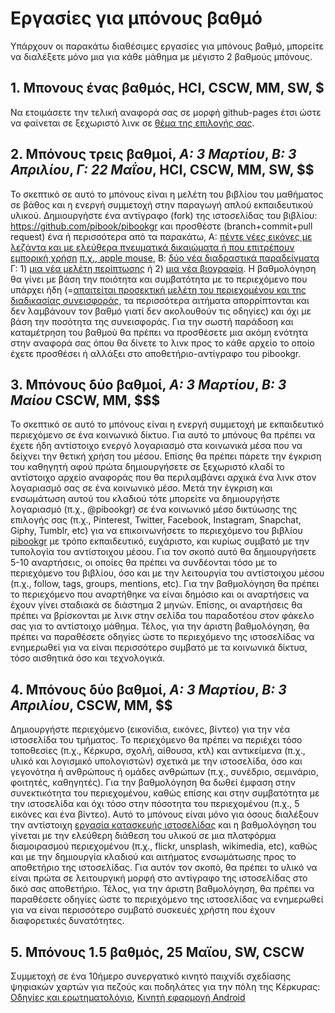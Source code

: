 # Εργασίες για μπόνους βαθμό

Υπάρχουν οι παρακάτω διαθέσιμες εργασίες για μπόνους βαθμό, μπορείτε να διαλέξετε μόνο μια για κάθε μάθημα με μέγιστο 2 βαθμούς μπόνους.

## 1. Μπονους ένας βαθμός, HCI, CSCW, MM, SW, $

Να ετοιμάσετε την τελική αναφορά σας σε μορφή github-pages έτσι ώστε να φαίνεται σε ξεχωριστό λινκ σε [θέμα της επιλογής σας](https://pages.github.com/themes/).

## 2. Μπόνους τρεις βαθμοί, *A: 3 Μαρτίου*, *Β: 3 Απριλίου*, *Γ: 22 Μαΐου*, HCI, CSCW, MM, SW, $$

Το σκεπτικό σε αυτό το μπόνους είναι η μελέτη του βιβλίου του μαθήματος σε βάθος και η ενεργή συμμετοχή στην παραγωγή απλού εκπαιδευτικού υλικού. Δημιουργήστε ένα αντίγραφο (fork) της ιστοσελίδας του βιβλίου: https://github.com/pibook/pibookgr και προσθέστε (branch+commit+pull request) ένα ή περισσότερα από τα παρακάτω, A: [πέντε νέες εικόνες με λεζάντα και με ελεύθερα πνευματικά δικαιώματα ή που επιτρέπουν εμπορική χρήση](https://github.com/pibook/pibookgr/tree/gh-pages/_gallery) [π.χ., apple mouse](https://raw.githubusercontent.com/pibook/pibookgr/gh-pages/_gallery/apple-mouse.md), Β: [δύο νέα διαδραστικά παραδείγματα](https://github.com/pibook/pibookgr/tree/gh-pages/_remix) Γ: 1) [μια νέα μελέτη περίπτωσης](https://github.com/pibook/pibookgr/tree/gh-pages/_case-study) ή 2) [μια νέα βιογραφία](https://github.com/pibook/pibookgr/tree/gh-pages/_biography). Η βαθμολόγηση θα γίνει με βάση την ποιότητα και συμβατότητα με το περιεχόμενο που υπάρχει ήδη (=[απαιτείται προσεκτική μελέτη του περιεχομένου και της διαδικασίας συνεισφοράς](http://www.pibook.gr/contribute/), τα περισσότερα αιτήματα απορρίπτονται και δεν λαμβάνουν τον βαθμό γιατί δεν ακολουθούν τις οδηγίες) και όχι με βάση την ποσότητα της συνεισφοράς. Για την σωστή παράδοση και καταμέτρηση του βαθμού θα πρέπει να προσθέσετε μια ακόμη ενότητα στην αναφορά σας όπου θα δίνετε τo λινκ προς το κάθε αρχείο το οποίο έχετε προσθέσει ή αλλάξει στο αποθετήριο-αντίγραφο του pibookgr.

## 3. Μπόνους δύο βαθμοί, *A: 3 Μαρτίου*, *Β: 3 Μαίου* CSCW, MM, $$$

Το σκεπτικό σε αυτό το μπόνους είναι η ενεργή συμμετοχή με εκπαιδευτικό περιεχόμενο σε ένα κοινωνικό δίκτυο. Για αυτό το μπόνους θα πρέπει να έχετε ήδη αντίστοιχο ενεργό λογαριασμό στα κοινωνικά μέσα που να δείχνει την θετική χρήση του μέσου. Επίσης θα πρέπει πάρετε την έγκριση του καθηγητή αφού πρώτα δημιουργήσετε σε ξεχωριστό κλαδί το αντίστοιχο αρχείο αναφοράς που θα περιλαμβάνει αρχικά ένα λινκ στον λογαριασμό σας σε ένα κοινωνικό μέσο. Μετά την έγκριση και ενσωμάτωση αυτού του κλαδιού τότε μπορείτε να δημιουργήστε λογαριασμό (π.χ., @pibookgr) σε ένα κοινωνικό μέσο δικτύωσης της επιλογής σας (π.χ., Pinterest, Twitter, Facebook, Instagram, Snapchat, Giphy, Tumblr, etc) για να επικοινωνήσετε το περιεχόμενο του βιβλίου [pibookgr](www.pibook.gr) με τρόπο εκπαιδευτικό, ευχάριστο, και κυρίως συμβατό με την τυπολογία του αντίστοιχου μέσου. Για τον σκοπό αυτό θα δημιουργήσετε 5-10 αναρτήσεις, οι οποίες θα πρέπει να συνδέονται τόσο με το περιεχόμενο του βιβλίου, όσο και με την λειτουργία του αντίστοιχου μέσου (π.χ., follow, tags, groups, mentions, etc). Για την βαθμολόγηση θα πρέπει το περιεχόμενο που αναρτήθηκε να είναι δημόσιο και οι αναρτήσεις να έχουν γίνει σταδιακά σε διάστημα 2 μηνών. Επίσης, οι αναρτήσεις θα πρέπει να βρίσκονται με λινκ στην σελίδα του παραδοτέου στον φάκελο σας για το αντίστοιχο μάθημα. Τέλος, για την άριστη βαθμολόγηση, θα πρέπει να παραθέσετε οδηγίες ώστε το περιεχόμενο της ιστοσελίδας να ενημερωθεί για να είναι περισσότερο συμβατό με τα κοινωνικά δίκτυα, τόσο αισθητικά όσο και τεχνολογικά.


## 4. Μπόνους δύο βαθμοί, *A: 3 Μαρτίου*, *Β: 3 Απριλίου*, CSCW, MM, $$

Δημιουργήστε περιεχόμενο (εικονίδια, εικόνες, βίντεο) για την νέα ιστοσελίδα του τμήματος. Το περιεχόμενο θα πρέπει να περιέχει τόσο τοποθεσίες (π.χ., Κέρκυρα, σχολή, αίθουσα, κτλ) και αντικείμενα (π.χ., υλικό και λογισμικό υπολογιστών) σχετικά με την ιστοσελίδα, όσο και γεγονότηα ή ανθρώπους ή ομάδες ανθρώπων (π.χ., συνέδριο, σεμινάριο, φοιτητές, καθηγητές). Για την βαθμολόγηση θα δωθεί έμφαση στην συνεκτικότητα του περιεχομένου, καθώς επίσης και στην συμβατότητα με την ιστοσελίδα και όχι τόσο στην πόσοτητα του περιεχομένου (π.χ., 5 εικόνες και ένα βίντεο). Αυτό το μπόνους είναι μόνο για όσους διαλέξουν την αντίστοιχη [εργασία κατασκευής ιστοσελίδας](/projects/sitedi/) και η βαθμολόγηση του γίνεται με την ελεύθερη διάθεση του υλικού σε μια πλατφόρμα διαμοιρασμού περιεχομένου (π.χ., flickr, unsplash, wikimedia, etc), καθώς και με την δημιουργία κλαδιού και αιτήματος ενσωμάτωσης προς το αποθετήριο της ιστοσελίδας. Για αυτόν τον σκοπό, θα πρέπει το υλικό να είναι πρώτα σε λειτουργική μορφή στο αντίγραφο της ιστοσελίδας στο δικό σας αποθετήριο. Τέλος, για την άριστη βαθμολόγηση, θα πρέπει να παραθέσετε οδηγίες ώστε το περιεχόμενο της ιστοσελίδας να ενημερωθεί για να είναι περισσότερο συμβατό συσκευές χρήστη που έχουν διαφορετικές δυνατότητες.

## 5. Μπόνους 1.5 βαθμός, 25 Μαϊου, SW, CSCW

Συμμετοχή σε ένα 10ήμερο συνεργατικό κινητό παιχνίδι σχεδίασης ψηφιακών χαρτών για πεζούς και ποδηλάτες για την πόλη της Κέρκυρας: [Οδηγίες και ερωτηματολόγιο](https://docs.google.com/a/ionio.gr/forms/d/e/1FAIpQLScD8z0mnJkZs6XnzirQI8dlZBMOAuj7DpeUe5zZXDvFFl9dlQ/viewform), [Κινητή εφαρμογή Android](https://peersonmap.herokuapp.com/)
